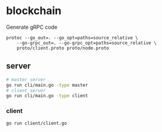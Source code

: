 # blockchain


Generate gRPC code 
```
protoc --go_out=. --go_opt=paths=source_relative \
    --go-grpc_out=. --go-grpc_opt=paths=source_relative \
    proto/client.proto proto/node.proto
```

## server
```bash
# master server
go run cli/main.go -type master
# client server
go run cli/main.go -type client
```

### client
```bash
go run client/client.go
```